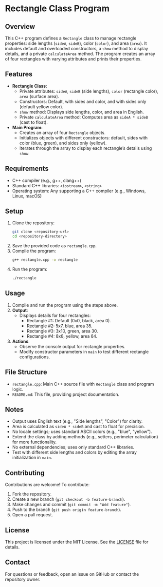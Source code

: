 # Rectangle Class Program

## Overview
This C++ program defines a `Rectangle` class to manage rectangle properties: side lengths (`sideA`, `sideB`), color (`color`), and area (`area`). It includes default and overloaded constructors, a `show` method to display details, and a private `calculateArea` method. The program creates an array of four rectangles with varying attributes and prints their properties.

## Features
- **Rectangle Class**:
  - Private attributes: `sideA`, `sideB` (side lengths), `color` (rectangle color), `area` (surface area).
  - Constructors: Default, with sides and color, and with sides only (default yellow color).
  - `show` method: Displays side lengths, color, and area in English.
  - Private `calculateArea` method: Computes area as `sideA * sideB` (cast to float).
- **Main Program**:
  - Creates an array of four `Rectangle` objects.
  - Initializes objects with different constructors: default, sides with color (blue, green), and sides only (yellow).
  - Iterates through the array to display each rectangle’s details using `show`.

## Requirements
- C++ compiler (e.g., g++, clang++)
- Standard C++ libraries: `<iostream>`, `<string>`
- Operating system: Any supporting a C++ compiler (e.g., Windows, Linux, macOS)

## Setup
1. Clone the repository:
   ```bash
   git clone <repository-url>
   cd <repository-directory>
   ```
2. Save the provided code as `rectangle.cpp`.
3. Compile the program:
   ```bash
   g++ rectangle.cpp -o rectangle
   ```
4. Run the program:
   ```bash
   ./rectangle
   ```

## Usage
1. Compile and run the program using the steps above.
2. **Output**:
   - Displays details for four rectangles:
     - Rectangle #1: Default (0x0, black, area 0).
     - Rectangle #2: 5x7, blue, area 35.
     - Rectangle #3: 3x10, green, area 30.
     - Rectangle #4: 8x8, yellow, area 64.
3. **Actions**:
   - Observe the console output for rectangle properties.
   - Modify constructor parameters in `main` to test different rectangle configurations.

## File Structure
- `rectangle.cpp`: Main C++ source file with `Rectangle` class and program logic.
- `README.md`: This file, providing project documentation.

## Notes
- Output uses English text (e.g., "Side lengths", "Color") for clarity.
- Area is calculated as `sideA * sideB` and cast to float for precision.
- No locale settings; uses standard ASCII colors (e.g., "blue", "yellow").
- Extend the class by adding methods (e.g., setters, perimeter calculation) for more functionality.
- No external dependencies; uses only standard C++ libraries.
- Test with different side lengths and colors by editing the array initialization in `main`.

## Contributing
Contributions are welcome! To contribute:
1. Fork the repository.
2. Create a new branch (`git checkout -b feature-branch`).
3. Make changes and commit (`git commit -m "Add feature"`).
4. Push to the branch (`git push origin feature-branch`).
5. Open a pull request.

## License
This project is licensed under the MIT License. See the [LICENSE](LICENSE) file for details.

## Contact
For questions or feedback, open an issue on GitHub or contact the repository owner.